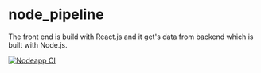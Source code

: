 # node_pipeline

The front end is build with React.js and it get's data from backend which is built with Node.js.

[![Nodeapp CI](https://github.com/AkselinKoodit/node_pipeline/actions/workflows/nodebuild.yml/badge.svg)](https://github.com/AkselinKoodit/node_pipeline/actions/workflows/nodebuild.yml)
